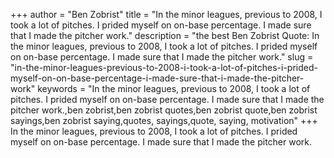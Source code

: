 +++
author = "Ben Zobrist"
title = "In the minor leagues, previous to 2008, I took a lot of pitches. I prided myself on on-base percentage. I made sure that I made the pitcher work."
description = "the best Ben Zobrist Quote: In the minor leagues, previous to 2008, I took a lot of pitches. I prided myself on on-base percentage. I made sure that I made the pitcher work."
slug = "in-the-minor-leagues-previous-to-2008-i-took-a-lot-of-pitches-i-prided-myself-on-on-base-percentage-i-made-sure-that-i-made-the-pitcher-work"
keywords = "In the minor leagues, previous to 2008, I took a lot of pitches. I prided myself on on-base percentage. I made sure that I made the pitcher work.,ben zobrist,ben zobrist quotes,ben zobrist quote,ben zobrist sayings,ben zobrist saying,quotes, sayings,quote, saying, motivation"
+++
In the minor leagues, previous to 2008, I took a lot of pitches. I prided myself on on-base percentage. I made sure that I made the pitcher work.
